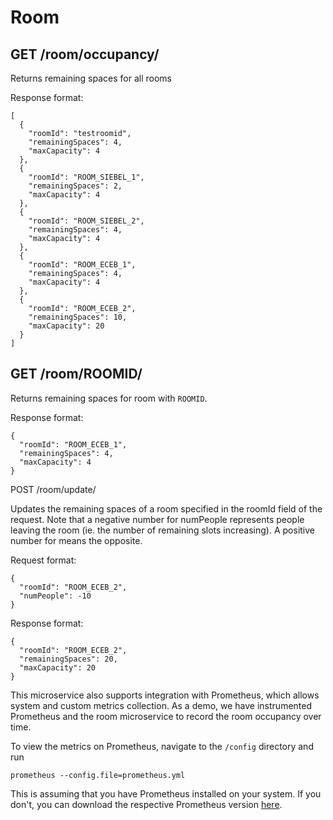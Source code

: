 Room
=====

GET /room/occupancy/
----------

Returns remaining spaces for all rooms

Response format:
```
[
  {
    "roomId": "testroomid",
    "remainingSpaces": 4,
    "maxCapacity": 4
  },
  {
    "roomId": "ROOM_SIEBEL_1",
    "remainingSpaces": 2,
    "maxCapacity": 4
  },
  {
    "roomId": "ROOM_SIEBEL_2",
    "remainingSpaces": 4,
    "maxCapacity": 4
  },
  {
    "roomId": "ROOM_ECEB_1",
    "remainingSpaces": 4,
    "maxCapacity": 4
  },
  {
    "roomId": "ROOM_ECEB_2",
    "remainingSpaces": 10,
    "maxCapacity": 20
  }
]
```

GET /room/ROOMID/
----------------------

Returns remaining spaces for room with `ROOMID`.

Response format:
```
{
  "roomId": "ROOM_ECEB_1",
  "remainingSpaces": 4,
  "maxCapacity": 4
}
```

POST /room/update/

Updates the remaining spaces of a room specified in the roomId field of the request. Note that a negative number for numPeople represents people leaving the room (ie. the number of remaining slots increasing). A positive number for means the opposite.

Request format:
```
{
  "roomId": "ROOM_ECEB_2",
  "numPeople": -10
}
```

Response format:
```
{
  "roomId": "ROOM_ECEB_2",
  "remainingSpaces": 20,
  "maxCapacity": 20
}
```

This microservice also supports integration with Prometheus, which allows system and custom metrics collection. As a demo, we have instrumented Prometheus and the room microservice to record the room occupancy over time.

To view the metrics on Prometheus, navigate to the `/config` directory and run 

```
prometheus --config.file=prometheus.yml
```
This is assuming that you have Prometheus installed on your system. If you don't, you can download the respective Prometheus version [here](https://prometheus.io/download/).